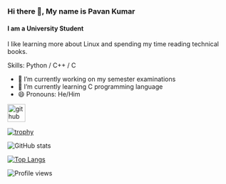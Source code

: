 ### Hi there 👋, My name is Pavan Kumar
#### I am a University Student
I like learning more about Linux and spending my time reading technical books.

Skills: Python / C++ / C

- 🔭 I’m currently working on my semester examinations 
- 🌱 I’m currently learning C programming language 
- 😄 Pronouns: He/Him 


[<img src='https://cdn.jsdelivr.net/npm/simple-icons@3.0.1/icons/github.svg' alt='github' height='40'>](https://github.com/gpk2000)  

[![trophy](https://github-profile-trophy.vercel.app/?username=gpk2000)](https://github.com/ryo-ma/github-profile-trophy)

![GitHub stats](https://github-readme-stats.vercel.app/api?username=gpk2000&show_icons=true&count_private=true)  

[![Top Langs](https://github-readme-stats.vercel.app/api/top-langs/?username=gpk2000)](https://github.com/anuraghazra/github-readme-stats)

![Profile views](https://gpvc.arturio.dev/gpk2000)  

